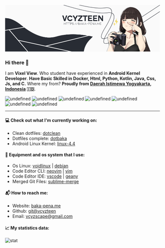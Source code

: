 <kbd>
<img src="banner.png" />
</kbd>

### Hi there 👋

I am **Vixel View**. Who student have experienced in **Android Kernel Developer**. **Have Basic Skilled in Docker, Html, Python, Kotlin, Java, Css, Js, and C.** Where my from? **Proudly from [Daerah Istimewa Yogyakarta](https://g.co/kgs/MHRU7Y), [Indonesia](https://www.google.com/maps/place/Indonesia/@-2.44565,117.8888,3z/data=!4m2!3m1!1s0x2c4c07d7496404b7:0xe37b4de71badf485) 🇮🇩**.

<img alt="undefined" src="https://img.shields.io/badge/python-color?color=ACB0D0&style=for-the-badge&logo=python&labelColor=1A1B26" width="70"></a>
<img alt="undefined" src="https://img.shields.io/badge/kotlin-color?color=ACB0D0&style=for-the-badge&logo=kotlin&labelColor=1A1B26" width="70"></a>
<img alt="undefined" src="https://img.shields.io/badge/java-color?color=ACB0D0&style=for-the-badge&logo=java&labelColor=1A1B26" width="62"></a>
<img alt="undefined" src="https://img.shields.io/badge/html-color?color=ACB0D0&style=for-the-badge&logo=html5&labelColor=1A1B26" width="66"></a>
<img alt="undefined" src="https://img.shields.io/badge/css-color?color=ACB0D0&style=for-the-badge&logo=css3&labelColor=1A1B26" width="58"></a>
<img alt="undefined" src="https://img.shields.io/badge/js-color?color=ACB0D0&style=for-the-badge&logo=JavaScript&labelColor=1A1B26" width="52"></a>
<img alt="undefined" src="https://img.shields.io/badge/c-color?color=ACB0D0&style=for-the-badge&logo=C&labelColor=1A1B26" width="48"></a>

---

#### 💻 Check out what I'm currently working on:
 * Clean dotfiles: [dotclean](https://github.com/vcyzteen/dotclean.git)
 * Dotfiles complete: [dotbaka](https://github.com/vcyzteen/dotbaka.git)
 * Android Linux Kernel: [linux-4.4](https://github.com/vcyzteen/linux.git)

#### 🧰 Equipment and os system that I use:
 * Os Linux: [voidlinux](https://voidlinux.org) | [debian](https://debian.org)
 * Code Editor CLI: [neovim](https://neovim.io) | [vim](http://www.vim.org)
 * Code Editor IDE: [vscode](https://code.visualstudio.com) | [geany](https://www.geany.org)
 * Merged Git Files: [sublime-merge](https://www.sublimemerge.com)

#### 📬 How to reach me:
 * Website: [baka-pena.me](https://baka-pena.me)
 * Github: [git@vcyzteen](https://github.com/vcyzteen)
 * Email: vcyzscape@gmail.com

#### 📈 My statistics data:
![stat](https://github-readme-stats.vercel.app/api?username=vcyzteen&&show_icons=true&&custom_title=Vcyzteen-Github-Stats&&hide_border=boolean&&theme=tokyonight)

